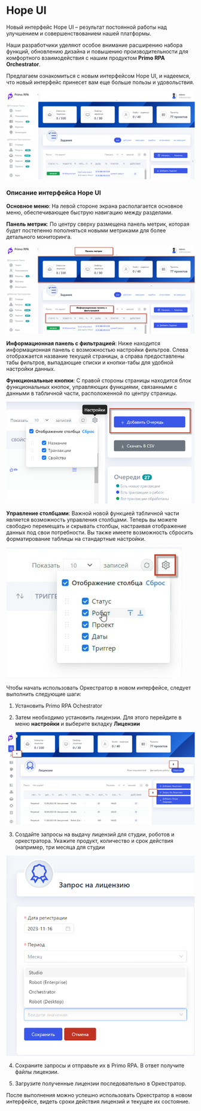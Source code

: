 # Hope UI


Новый интерфейс Hope UI – результат постоянной работы над улучшением и совершенствованием нашей платформы. 

Наши разработчики уделяют особое внимание расширению набора функций, обновлению дизайна и повышению производительности для комфортного взаимодействия с нашим продуктом **Primo RPA Orchestrator**.

Предлагаем ознакомиться с новым интерфейсом Hope UI,  и  надеемся, что новый интерфейс принесет вам еще больше пользы и удовольствия.



![](../.gitbook/assets1/2.png)




###  **Описание интерфейса Hope UI**




**Основное меню**: На левой стороне экрана располагается основное меню, обеспечивающее быструю навигацию между разделами.

**Панель метрик**: По центру сверху размещена панель метрик, которая будет постепенно пополняться новыми метриками для более детального мониторинга.


![](../.gitbook/assets1/menu2.png)



**Информационная панель с фильтрацией**: Ниже находится информационная панель с возможностью настройки фильтров. Слева отображается название текущей страницы, а справа предоставлены табы фильтров, выпадающие списки и кнопки-табы для удобной настройки данных.

**Функциональные кнопки**: С правой стороны страницы находится блок функциональных кнопок, управляющих функциями, связанными с данными в табличной части, расположенной по центру страницы.




![](../.gitbook/assets1/funk_knopki.png)




**Управление столбцами**: Важной новой функцией табличной части является возможность управления столбцами. Теперь вы можете свободно перемещать и скрывать столбцы, настраивая отображение данных под свои потребности. Вы также имеете возможность сбросить форматирование таблицы на стандартные настройки.




![](../.gitbook/assets1/Nastr.png)



Чтобы начать использовать Оркестратор в новом интерфейсе, следует выполнить следующие шаги:

1. Установить Primo RPA Ochestrator

2. Затем необходимо установить лицензии. Для этого перейдите в меню **настройки** и выберите вкладку **Лицензии**


![](../.gitbook/assets1/poluchit_lic.png)


3. Создайте запросы на выдачу лицензий для студии, роботов и оркестратора. Укажите продукт, количество и срок действия (например, три месяца для студии


![](../.gitbook/assets1/zapros_na.png)


4. Сохраните запросы и отправьте их в Primo RPA. В ответ получите файлы лицензии.

5. Загрузите полученные лицензии последовательно в Оркестратор.

После выполнения можно успешно использовать Оркестратор в новом интерфейсе, видеть сроки действия лицензий и текущее их состояние.

